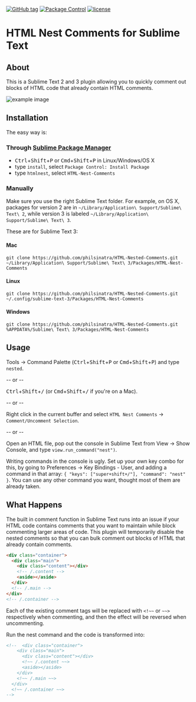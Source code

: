 [![GitHub tag](https://img.shields.io/github/tag/philsinatra/HTML-Nest-Comments.svg?style=flat-square)](https://github.com/philsinatra/HTML-Nest-Comments)
[![Package Control](https://img.shields.io/packagecontrol/dt/HTML%20Nest%20Comments.svg?style=flat-square)](https://packagecontrol.io/packages/HTML%20Nest%20Comments)
[![license](https://img.shields.io/github/license/philsinatra/HTML-Nest-Comments.svg?style=flat-square)](https://github.com/philsinatra/HTML-Nest-Comments/blob/master/LICENSE)

# HTML Nest Comments for Sublime Text

## About
This is a Sublime Text 2 and 3 plugin allowing you to quickly comment out blocks of HTML code that already contain HTML comments.

![example image](http://cdn.philsinatra.com/libraries/sublime-text/html-nested-comments/sublime-nested-comments.gif)

## Installation
The easy way is:

### Through [Sublime Package Manager](http://wbond.net/sublime_packages/package_control)

* <kbd>Ctrl</kbd>+<kbd>Shift</kbd>+<kbd>P</kbd> or <kbd>Cmd</kbd>+<kbd>Shift</kbd>+<kbd>P</kbd> in Linux/Windows/OS X
* type `install`, select `Package Control: Install Package`
* type `htmlnest`, select `HTML-Nest-Comments`

### Manually
Make sure you use the right Sublime Text folder. For example, on OS X, packages for version 2 are in `~/Library/Application\ Support/Sublime\ Text\ 2`, while version 3 is labeled `~/Library/Application\ Support/Sublime\ Text\ 3`.

These are for Sublime Text 3:

#### Mac
`git clone https://github.com/philsinatra/HTML-Nested-Comments.git ~/Library/Application\ Support/Sublime\ Text\ 3/Packages/HTML-Nest-Comments`

#### Linux
`git clone https://github.com/philsinatra/HTML-Nested-Comments.git ~/.config/sublime-text-3/Packages/HTML-Nest-Comments`

#### Windows
`git clone https://github.com/philsinatra/HTML-Nested-Comments.git %APPDATA%/Sublime\ Text\ 3/Packages/HTML-Nest-Comments`

## Usage
Tools -> Command Palette (<kbd>Ctrl</kbd>+<kbd>Shift</kbd>+<kbd>P</kbd> or <kbd>Cmd</kbd>+<kbd>Shift</kbd>+<kbd>P</kbd>) and type `nested`.

-- or --

<kbd>Ctrl</kbd>+<kbd>Shift</kbd>+<kbd>/</kbd> (or <kbd>Cmd</kbd>+<kbd>Shift</kbd>+<kbd>/</kbd> if you're on a Mac).

-- or --

Right click in the current buffer and select `HTML Nest Comments` -> `Comment/Uncomment Selection`.

-- or --

Open an HTML file, pop out the console in Sublime Text from View -> Show Console, and type `view.run_command("nest")`.

Writing commands in the console is ugly. Set up your own key combo for this, by going to Preferences -> Key Bindings - User, and adding a command in that array: `{ "keys": ["super+shift+/"], "command": "nest" }`. You can use any other command you want, thought most of them are already taken.

## What Happens
The built in comment function in Sublime Text runs into an issue if your HTML code contains comments that you want to maintain while block commenting larger areas of code. This plugin will temporarily disable the nested comments so that you can bulk comment out blocks of HTML that already contain comments.

```html
<div class="container">
  <div class="main">
    <div class="content"></div>
    <!-- /.content -->
    <aside></aside>
  </div>
  <!-- /.main -->
</div>
<!-- /.container -->
```

Each of the existing comment tags will be replaced with `<!~~` or `~~>` respectively when commenting, and then the effect will be reversed when uncommenting.

Run the nest command and the code is transformed into:

```html
<!--  <div class="container">
    <div class="main">
      <div class="content"></div>
      <!~~ /.content ~~>
      <aside></aside>
    </div>
    <!~~ /.main ~~>
  </div>
  <!~~ /.container ~~>
-->
```
